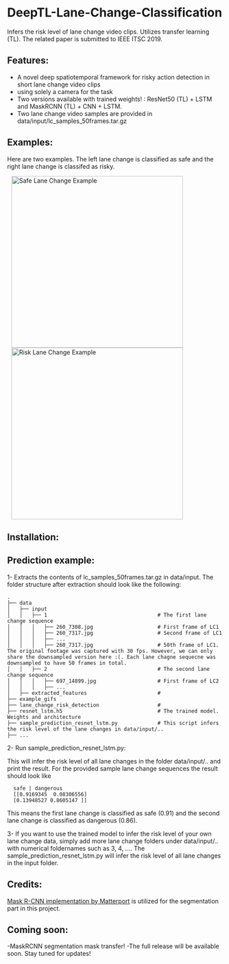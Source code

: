 # DeepTL-Lane-Change-Classification
Infers the risk level of lane change video clips. Utilizes transfer learning (TL). The related paper is submitted to IEEE ITSC 2019. 


## Features: 
* A novel deep spatiotemporal framework for risky action detection in short lane change video clips
* using solely a camera for the task
* Two versions available with trained weights! : ResNet50 (TL) + LSTM and MaskRCNN (TL) + CNN + LSTM.
* Two lane change video samples are provided in data/input/lc_samples_50frames.tar.gz 


## Examples:

Here are two examples. The left lane change is classified as safe and the right lane change is classifed as risky.


<img src="example_gifs/260.gif" title="Safe Lane Change Example" width="400" hspace="10"> <img src="example_gifs/697.gif" title="Risk Lane Change Example" width="400" hspace="10"> 

## Installation:


## Prediction example:

1- Extracts the contents of lc_samples_50frames.tar.gz in data/input. The folder structure after extraction should look like the following:

    .
    ├── data
    │   ├── input 
    │   │   ├── 1                                    # The first lane change sequence
    │   │   │   ├── 260_7308.jpg                     # First frame of LC1
    │   │   │   ├── 260_7317.jpg                     # Second frame of LC1
    │   │   │   ├── ...      
    │   │   │   ├── 260_7317.jpg                     # 50th frame of LC1. The original footage was captured with 30 fps. However, we can only share the downsampled version here :(. Each lane chagne sequecne was downsampled to have 50 frames in total.
    │   │   ├── 2                                    # The second lane change sequence
    │   │   │   ├── 697_14899.jpg                    # First frame of LC2
    │   │   │   ├── ...                
    │   ├── extracted_features                       # 
    ├── example_gifs                    
    ├── lane_change_risk_detection                   # 
    ├── resnet_lstm.h5                               # The trained model. Weights and architecture 
    ├── sample_prediction_resnet_lstm.py             # This script infers the risk level of the lane changes in data/input/..
    ├── ...
 
2- Run sample_prediction_resnet_lstm.py:

This will infer the risk level of all lane changes in the folder  data/input/.. and print the result. For the provided sample lane change sequences the result should look like

      
      safe | dangerous 
      [[0.9169345  0.08306556]
      [0.13948527 0.8605147 ]]

This means the first lane change is classified as safe (0.91) and the second lane change is classified as dangerous (0.86).

3- If you want to use the trained model to infer the risk level of your own lane change data, simply add more lane change folders under data/input/.. with numerical foldernames such as 3, 4, .... The sample_prediction_resnet_lstm.py will infer the risk level of all lane changes in the input folder.


## Credits:

[Mask R-CNN implementation by Matterport](https://github.com/matterport/Mask_RCNN) is utilized for the segmentation part in this project.

## Coming soon:

-MaskRCNN segmentation mask transfer!
-The full release will be available soon. Stay tuned for updates!
